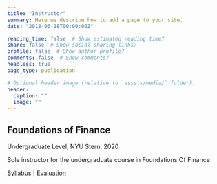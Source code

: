 ```yaml
---
title: "Instructor"
summary: Here we describe how to add a page to your site.
date: "2018-06-28T00:00:00Z"

reading_time: false  # Show estimated reading time?
share: false  # Show social sharing links?
profile: false  # Show author profile?
comments: false  # Show comments?
headless: true
page_type: publication

# Optional header image (relative to `assets/media/` folder).
header:
  caption: ""
  image: ""
---
```


<h2> Foundations of Finance </h2>
Undergraduate Level, NYU Stern, 2020

Sole instructor for the undergraduate course in Foundations Of Finance

[Syllabus](https://www.dropbox.com/s/hwjdsn78jbpo14r/syllabus_foundations.pdf?dl=0) | [Evaluation](https://www.dropbox.com/s/hislxhm5nq4bq3p/Foundations.pdf?dl=0)